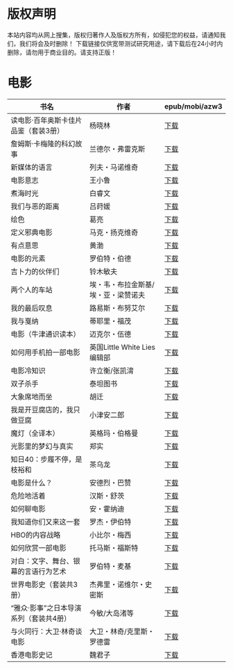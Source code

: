# 版权声明

本站内容均从网上搜集，版权归著作人及版权方所有，如侵犯您的权益，请通知我们，我们将会及时删除！ 下载链接仅供宽带测试研究用途，请下载后在24小时内删除，请勿用于商业目的。请支持正版！

# 电影

| 书名 | 作者 | epub/mobi/azw3 |
| --- | --- | --- |
| 读电影·百年奥斯卡佳片品鉴（套装3册） | 杨晓林 | [下载](https://url89.ctfile.com/f/31084289-1375503820-7cf8c0?p=8866) |
| 詹姆斯·卡梅隆的科幻故事 | 兰德尔・弗雷克斯 | [下载](https://url89.ctfile.com/f/31084289-1375509604-3a44ff?p=8866) |
| 新媒体的语言 | 列夫・马诺维奇 | [下载](https://url89.ctfile.com/f/31084289-1375510123-a09f0e?p=8866) |
| 电影意志 | 王小鲁 | [下载](https://url89.ctfile.com/f/31084289-1375512109-561eca?p=8866) |
| 煮海时光 | 白睿文 | [下载](https://url89.ctfile.com/f/31084289-1375513129-02d351?p=8866) |
| 我们与恶的距离 | 吕莳媛 | [下载](https://url89.ctfile.com/f/31084289-1357002985-472c7f?p=8866) |
| 绘色 | 葛亮 | [下载](https://url89.ctfile.com/f/31084289-1357002856-21b3da?p=8866) |
| 定义邪典电影 | 马克・扬克维奇 | [下载](https://url89.ctfile.com/f/31084289-1357002151-9c4719?p=8866) |
| 有点意思 | 黄渤 | [下载](https://url89.ctfile.com/f/31084289-1357000483-0f32e7?p=8866) |
| 电影的元素 | 罗伯特・伯德 | [下载](https://url89.ctfile.com/f/31084289-1356996553-12e06b?p=8866) |
| 吉卜力的伙伴们 | 铃木敏夫 | [下载](https://url89.ctfile.com/f/31084289-1356994822-c08285?p=8866) |
| 两个人的车站 | 埃・韦・布拉金斯基/埃・亚・梁赞诺夫 | [下载](https://url89.ctfile.com/f/31084289-1356990322-dc54b3?p=8866) |
| 我的最后叹息 | 路易斯・布努艾尔 | [下载](https://url89.ctfile.com/f/31084289-1356986086-5a0f0e?p=8866) |
| 我与戛纳 | 蒂耶里・福茂 | [下载](https://url89.ctfile.com/f/31084289-1356985870-c471df?p=8866) |
| 电影（牛津通识读本） | 迈克尔・伍德 | [下载](https://url89.ctfile.com/f/31084289-1357053007-e4ec0e?p=8866) |
| 如何用手机拍一部电影 | 英国Little White Lies编辑部 | [下载](https://url89.ctfile.com/f/31084289-1357050172-c91b3c?p=8866) |
| 电影冷知识 | 许立衡/张凯淯 | [下载](https://url89.ctfile.com/f/31084289-1357049617-ca8f01?p=8866) |
| 双子杀手 | 泰坦图书 | [下载](https://url89.ctfile.com/f/31084289-1357047988-81f498?p=8866) |
| 大象席地而坐 | 胡迁 | [下载](https://url89.ctfile.com/f/31084289-1357046203-4b436e?p=8866) |
| 我是开豆腐店的，我只做豆腐 | 小津安二郎 | [下载](https://url89.ctfile.com/f/31084289-1357035157-62d9ec?p=8866) |
| 魔灯（全译本） | 英格玛・伯格曼 | [下载](https://url89.ctfile.com/f/31084289-1357034596-72fe39?p=8866) |
| 光影里的梦幻与真实 | 郑实 | [下载](https://url89.ctfile.com/f/31084289-1357033948-56518d?p=8866) |
| 知日40：步履不停，是枝裕和 | 茶乌龙 | [下载](https://url89.ctfile.com/f/31084289-1357031917-82a810?p=8866) |
| 电影是什么？ | 安德烈・巴赞 | [下载](https://url89.ctfile.com/f/31084289-1357030438-04eea9?p=8866) |
| 危险地活着 | 汉斯・舒茨 | [下载](https://url89.ctfile.com/f/31084289-1357030033-74b617?p=8866) |
| 如何聊电影 | 安・霍纳迪 | [下载](https://url89.ctfile.com/f/31084289-1357029709-5cea62?p=8866) |
| 我知道你们又来这一套 | 罗杰・伊伯特 | [下载](https://url89.ctfile.com/f/31084289-1357028974-b269a9?p=8866) |
| HBO的内容战略 | 小比尔・梅西 | [下载](https://url89.ctfile.com/f/31084289-1357026886-3c5154?p=8866) |
| 如何欣赏一部电影 | 托马斯・福斯特 | [下载](https://url89.ctfile.com/f/31084289-1357022224-caab80?p=8866) |
| 对白：文字、舞台、银幕的言语行为艺术 | 罗伯特・麦基 | [下载](https://url89.ctfile.com/f/31084289-1357018612-e3095d?p=8866) |
| 世界电影史（套装共3册） | 杰弗里・诺维尔・史密斯 | [下载](https://url89.ctfile.com/f/31084289-1357017265-9718d5?p=8866) |
| “雅众·影事”之日本导演系列（套装共4册） | 今敏/大岛渚等 | [下载](https://url89.ctfile.com/f/31084289-1357017130-8dc1b4?p=8866) |
| 与火同行：大卫·林奇谈电影 | 大卫・林奇/克里斯・罗德雷 | [下载](https://url89.ctfile.com/f/31084289-1357013269-f245ca?p=8866) |
| 香港电影史记 | 魏君子 | [下载](https://url89.ctfile.com/f/31084289-1357006993-4a082b?p=8866) |
